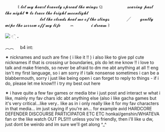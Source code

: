 ⠀⠀⠀⠀꒰ 𝓵𝓮𝓽 𝓶𝔂 𝓱𝓮𝓪𝓻𝓽 𝓫𝓻𝓪𝓿𝓮𝓵𝔂 𝓼𝓹𝓻𝓮𝓪𝓭 𝓽𝓱𝓮 𝔀𝓲𝓷𝓰𝓼 ଘ ㅤㅤㅤㅤㅤㅤ𝓼𝓸𝓪𝓻𝓲𝓷𝓰 𝓹𝓪𝓼𝓽 𝓽𝓱𝓮 𝓷𝓲𝓰𝓱𝓽 ✦ 𝓽𝓸 𝓽𝓻𝓪𝓬𝓮 𝓽𝓱𝓮 𝓫𝓻𝓲𝓰𝓱𝓽 𝓶𝓸𝓸𝓷𝓵𝓲𝓰𝓱𝓽  ㅤㅤㅤㅤㅤㅤㅤㅤㅤ
  ⠀⠀⠀⠀⠀⠀⠀⠀⠀⠀⠀𝓵𝓮𝓽 𝓽𝓱𝓮 𝓬𝓵𝓸𝓾𝓭𝓼 𝓱𝓮𝓪𝓵 𝓶𝓮 𝓸𝓯 𝓽𝓱𝓮 𝓼𝓽𝓲𝓷𝓰𝓼ㅤㅤㅤㅤ ╱ㅤㅤ 𝓰𝓮𝓷𝓽𝓵𝔂 𝔀𝓲𝓹𝓮 𝓽𝓱𝓮 𝓼𝓸𝓻𝓻𝓸𝔀 𝓸𝓯𝓯 𝓶𝔂 𝓵𝓲𝓯𝓮⠀⠀⠀ꕀㅤㅤ⠀⠀⠀𝓲 𝓭𝓻𝓮𝓪𝓶 ꒱
  

![](https://64.media.tumblr.com/c020b7429be214bcc13925c702587f9c/4a29b0987b908bbc-46/s250x400/f3c6654b4b857206e031c224a15afd08a1f5306e.gifv) 𓏲 ๋࣭ ࣪ ˖

︵︵     ㅤ b4 int: 

✦ nicknames and such are fine ( i like it !! ) 
i also like to give ppl cute nicknames if that is crossing ur boundaries, pls do let me know !!
i love to talk and make friends, so never be afraid to dm me abt anything at all !!
eng isn't my first language, so i am sorry if i talk nonsense 
sometimes i can be a blabbermouth, sorry i just like being open
i can forget to reply to things - if i do, please let me know!!! i try my best out here

✦ i have quite a few fav games or media btw i just post and interact w what i like,
mainly my fav chars idc abt anything else (also i like gacha games but it's very critical...like very..
like as in i only really like it for my fav characters in that media... im just saying if you're an...
for example avid HARDCORE DEFENDER DISCOURSE PARTICIPATOR ETC ETC honkai/genshin/WHATEVA fan
or the like watch OUT PLS!!!!
unless you're friendly, then i'll like u dw, just dont be weirdo and im sure we'll get along  ^_^




⠀⠀⠀⠀⠀⠀⠀⠀⠀⠀⠀⠀⠀⠀⠀⠀⠀⠀⠀⠀⠀⠀



  
